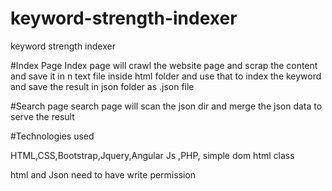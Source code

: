 # keyword-strength-indexer
keyword strength indexer

#Index Page 
Index page will crawl the website page and scrap the content and save it in n text file inside html folder and use that to index the keyword and save the result in json folder as .json file 

#Search page
search page will scan the json dir and merge the json data to serve the result 

#Technologies used

HTML,CSS,Bootstrap,Jquery,Angular Js ,PHP, simple dom html class 

html and Json need to have write permission 
